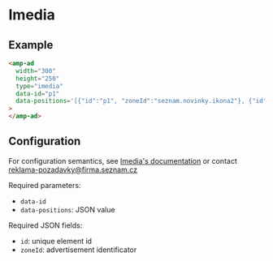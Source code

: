 <!---
Copyright 2017 The AMP HTML Authors. All Rights Reserved.

Licensed under the Apache License, Version 2.0 (the "License");
you may not use this file except in compliance with the License.
You may obtain a copy of the License at

  http://www.apache.org/licenses/LICENSE-2.0

Unless required by applicable law or agreed to in writing, software
distributed under the License is distributed on an "AS-IS" BASIS,
WITHOUT WARRANTIES OR CONDITIONS OF ANY KIND, either express or implied.
See the License for the specific language governing permissions and
limitations under the License.
-->

# Imedia

## Example

```html
<amp-ad
  width="300"
  height="250"
  type="imedia"
  data-id="p1"
  data-positions='[{"id":"p1", "zoneId":"seznam.novinky.ikona2"}, {"id":"p2", "zoneId":"seznam.novinky.ikona"}]'
>
</amp-ad>
```

## Configuration

For configuration semantics, see
[Imedia's documentation](https://iimedia.sbeta.cz/html/navod-im3light/) or
contact reklama-pozadavky@firma.seznam.cz

Required parameters:

- `data-id`
- `data-positions`: JSON value

Required JSON fields:

- `id`: unique element id
- `zoneId`: advertisement identificator
